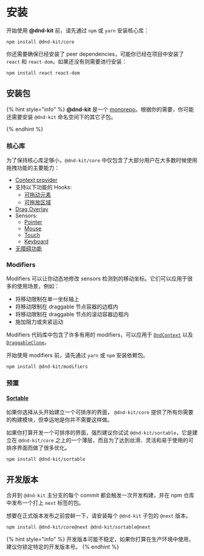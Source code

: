 # 安装

开始使用 **@dnd-kit** 前，请先通过 `npm` 或 `yarn` 安装核心库：

```
npm install @dnd-kit/core
```

你还需要确保已经安装了 peer dependencies，可能你已经在项目中安装了 `react` 和 `react-dom`，如果还没有则需要进行安装：

```bash
npm install react react-dom
```

## 安装包

{% hint style="info" %}
**@dnd-kit** 是一个 [monorepo](https://en.wikipedia.org/wiki/Monorepo)。根据你的需要，你可能还需要安装 `@dnd-kit` 命名空间下的其它子包。

{% endhint %}

### 核心库

为了保持核心库足够小，`@dnd-kit/core` 中仅包含了大部分用户在大多数时候使用拖拽功能的主要能力：

- [Context provider](../api-documentation/context-provider/)
- 支持以下功能的 Hooks:
  - [可拖动元素](../api-documentation/draggable/)
  - [可拖放区域](../api-documentation/droppable/)
- [Drag Overlay](../api-documentation/draggable/drag-overlay.md)
- Sensors:
  - [Pointer](../api-documentation/sensors/pointer.md)
  - [Mouse](../api-documentation/sensors/mouse.md)
  - [Touch](../api-documentation/sensors/touch.md)
  - [Keyboard](../api-documentation/sensors/keyboard.md)
- [无障碍功能](../guides/accessibility.md)

### Modifiers

Modifiers 可以让你动态地修改 sensors 检测到的移动坐标。它们可以应用于很多的使用场景，例如：

- 将移动限制在单一坐标轴上
- 将移动限制在 draggable 节点容器的边框内
- 将移动限制在 draggable 节点的滚动容器边框内
- 施加阻力或夹紧运动

Modifiers 代码库中包含了许多有用的 modifiers，可以应用于 [`DndContext`](../api-documentation/context-provider/) 以及 [`DraggableClone`](../api-documentation/draggable/drag-overlay.md)。

开始使用 modifiers 前，请先通过 `yarn` 或 `npm` 安装依赖包。

```
npm install @dnd-kit/modifiers
```

### 预置

#### [Sortable](../presets/sortable/)

如果你选择从头开始建立一个可排序的界面， `@dnd-kit/core` 提供了所有你需要的构建模块，但幸运地是你并不需要这样做。

如果你打算开发一个可排序的界面，强烈建议你试试 `@dnd-kit/sortable`，它是建立在 `@dnd-kit/core` 之上的一个薄层，而且为了达到丝滑、灵活和易于使用的可排序界面而做了很多优化。

```
npm install @dnd-kit/sortable
```

## 开发版本

合并到 `@dnd-kit` 主分支的每个 commit 都会触发一次开发构建，并在 npm 仓库中发布一个打上 `next` 标签的包。

想要在正式版本发布之前尝鲜一下，请安装每个 `@dnd-kit` 子包的 `@next` 版本。

```
npm install @dnd-kit/core@next @dnd-kit/sortable@next
```

{% hint style="info" %}
开发版本可能不稳定，如果你打算在生产环境中使用，建议你锁定特定的开发版本号。
{% endhint %}
